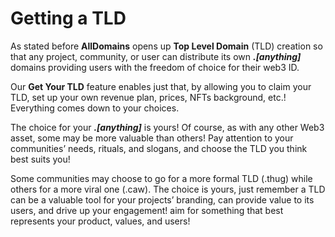 # Getting a TLD

As stated before **AllDomains** opens up **Top Level Domain** (TLD) creation so that any project, community, or user can distribute its own _**.\[anything]**_ domains providing users with the freedom of choice for their web3 ID.

Our **Get Your TLD** feature enables just that, by allowing you to claim your TLD, set up your own revenue plan, prices, NFTs background, etc.! Everything comes down to your choices.

The choice for your _**.\[anything]**_ is yours! Of course, as with any other Web3 asset, some may be more valuable than others! Pay attention to your communities’ needs, rituals, and slogans, and choose the TLD you think best suits you!

Some communities may choose to go for a more formal TLD (.thug) while others for a more viral one (.caw). The choice is yours, just remember a TLD can be a valuable tool for your projects’ branding, can provide value to its users, and drive up your engagement! aim for something that best represents your product, values, and users!
